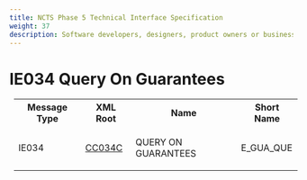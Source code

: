 ```yaml
---
title: NCTS Phase 5 Technical Interface Specification
weight: 37
description: Software developers, designers, product owners or business analysts. Integrate your software with the ERMIS service
---
```

# IE034 Query On Guarantees
<table cellspacing="0" style="border-collapse:collapse;margin-left:6pt">
 <tr>
  <th>
   Message Type
  </th>
  <th>
   XML Root
  </th>
  <th>
   Name
  </th>
  <th>
   Short Name
  </th>
 </tr>
 <tr style="height:14pt">
  <td style="">
   <p class="s3" style="">
    IE034
   </p>
  </td>
  <td style="">
   <a href="https://github.com/hmrc/transit-movements-validator/blob/main/conf/xsd/cc034c.xsd">
    CC034C
   </a>
  </td>
  <td style="">
   <p class="s3" style="">
    QUERY ON GUARANTEES
   </p>
  </td>
  <td style="">
   E_GUA_QUE
  </td>
 </tr>
</table>